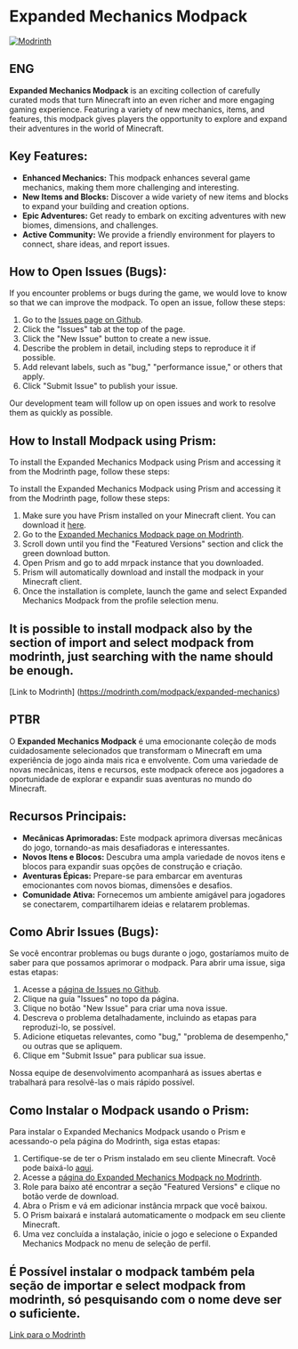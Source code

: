 # Expanded Mechanics Modpack

[![Modrinth](https://img.shields.io/badge/Modrinth-Expanded%20Mechanics%20Modpack-ff5544)](https://modrinth.com/modpack/expanded-mechanics)

ENG
----
**Expanded Mechanics Modpack** is an exciting collection of carefully curated mods that turn Minecraft into an even richer and more engaging gaming experience. Featuring a variety of new mechanics, items, and features, this modpack gives players the opportunity to explore and expand their adventures in the world of Minecraft.

## Key Features:

- **Enhanced Mechanics:** This modpack enhances several game mechanics, making them more challenging and interesting.
- **New Items and Blocks:** Discover a wide variety of new items and blocks to expand your building and creation options.
- **Epic Adventures:** Get ready to embark on exciting adventures with new biomes, dimensions, and challenges.
- **Active Community:** We provide a friendly environment for players to connect, share ideas, and report issues.

## How to Open Issues (Bugs):
If you encounter problems or bugs during the game, we would love to know so that we can improve the modpack. 
To open an issue, follow these steps:

1. Go to the [Issues page on Github](https://github.com/Expanded-Mechanics/Expanded-Mechanics-Modpack/issues). 
2. Click the "Issues" tab at the top of the page.
3. Click the "New Issue" button to create a new issue.
4. Describe the problem in detail, including steps to reproduce it if possible.
5. Add relevant labels, such as "bug," "performance issue," or others that apply.
6. Click "Submit Issue" to publish your issue.

Our development team will follow up on open issues and work to resolve them as quickly as possible.

## How to Install Modpack using Prism:

To install the Expanded Mechanics Modpack using Prism and accessing it from the Modrinth page, follow these steps:

To install the Expanded Mechanics Modpack using Prism and accessing it from the Modrinth page, follow these steps:

1. Make sure you have Prism installed on your Minecraft client. You can download it [here](https://prism.cc/).
2. Go to the [Expanded Mechanics Modpack page on Modrinth](https://modrinth.com/modpack/expanded-mechanics). 
3. Scroll down until you find the "Featured Versions" section and click the green download button.
4. Open Prism and go to add mrpack instance that you downloaded.
5. Prism will automatically download and install the modpack in your Minecraft client.
6. Once the installation is complete, launch the game and select Expanded Mechanics Modpack from the profile selection menu.

## It is possible to install modpack also by the section of import and select modpack from modrinth, just searching with the name should be enough. 

[Link to Modrinth] (https://modrinth.com/modpack/expanded-mechanics)


PTBR
----
O **Expanded Mechanics Modpack** é uma emocionante coleção de mods cuidadosamente selecionados que transformam o Minecraft em uma experiência de jogo ainda mais rica e envolvente. Com uma variedade de novas mecânicas, itens e recursos, este modpack oferece aos jogadores a oportunidade de explorar e expandir suas aventuras no mundo do Minecraft.

## Recursos Principais:

- **Mecânicas Aprimoradas:** Este modpack aprimora diversas mecânicas do jogo, tornando-as mais desafiadoras e interessantes.
- **Novos Itens e Blocos:** Descubra uma ampla variedade de novos itens e blocos para expandir suas opções de construção e criação.
- **Aventuras Épicas:** Prepare-se para embarcar em aventuras emocionantes com novos biomas, dimensões e desafios.
- **Comunidade Ativa:** Fornecemos um ambiente amigável para jogadores se conectarem, compartilharem ideias e relatarem problemas.

## Como Abrir Issues (Bugs):

Se você encontrar problemas ou bugs durante o jogo, gostaríamos muito de saber para que possamos aprimorar o modpack. Para abrir uma issue, siga estas etapas:

1. Acesse a [página de Issues no Github](https://github.com/Expanded-Mechanics/Expanded-Mechanics-Modpack/issues). 
2. Clique na guia "Issues" no topo da página.
3. Clique no botão "New Issue" para criar uma nova issue.
4. Descreva o problema detalhadamente, incluindo as etapas para reproduzi-lo, se possível.
5. Adicione etiquetas relevantes, como "bug," "problema de desempenho," ou outras que se apliquem.
6. Clique em "Submit Issue" para publicar sua issue.

Nossa equipe de desenvolvimento acompanhará as issues abertas e trabalhará para resolvê-las o mais rápido possível.

## Como Instalar o Modpack usando o Prism:

Para instalar o Expanded Mechanics Modpack usando o Prism e acessando-o pela página do Modrinth, siga estas etapas:

1. Certifique-se de ter o Prism instalado em seu cliente Minecraft. Você pode baixá-lo [aqui](https://prism.cc/).
2. Acesse a [página do Expanded Mechanics Modpack no Modrinth](https://modrinth.com/modpack/expanded-mechanics). 
3. Role para baixo até encontrar a seção "Featured Versions" e clique no botão verde de download.
4. Abra o Prism e vá em adicionar instância mrpack que você baixou.
5. O Prism baixará e instalará automaticamente o modpack em seu cliente Minecraft.
6. Uma vez concluída a instalação, inicie o jogo e selecione o Expanded Mechanics Modpack no menu de seleção de perfil.

## É Possível instalar o modpack também pela seção de importar e select modpack from modrinth, só pesquisando com o nome deve ser o suficiente. 

[Link para o Modrinth](https://modrinth.com/modpack/expanded-mechanics)
